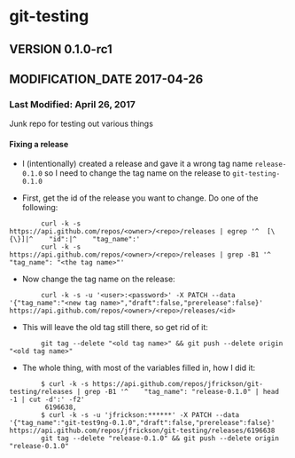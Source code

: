 # git-testing

## VERSION 0.1.0-rc1
## MODIFICATION_DATE 2017-04-26

### Last Modified: April 26, 2017

Junk repo for testing out various things

#### Fixing a release
* I (intentionally) created a release and gave it a wrong tag name `release-0.1.0`
  so I need to change the tag name on the release to `git-testing-0.1.0`

* First, get the id of the release you want to change. Do one of the following:
```
        curl -k -s https://api.github.com/repos/<owner>/<repo>/releases | egrep '^  [\{\}]|^    "id":|^    "tag_name":'
        curl -k -s https://api.github.com/repos/<owner>/<repo>/releases | grep -B1 '^    "tag_name": "<the tag name>"'
```

* Now change the tag name on the release:
```
        curl -k -s -u '<user>:<password>' -X PATCH --data '{"tag_name":"<new tag name>","draft":false,"prerelease":false}' https://api.github.com/repos/<owner>/<repo>/releases/<id>
```

* This will leave the old tag still there, so get rid of it:
```
        git tag --delete "<old tag name>" && git push --delete origin "<old tag name>"
```

* The whole thing, with most of the variables filled in, how I did it:
```
        $ curl -k -s https://api.github.com/repos/jfrickson/git-testing/releases | grep -B1 '^    "tag_name": "release-0.1.0" | head -1 | cut -d':' -f2'
         6196638,
        $ curl -k -s -u 'jfrickson:******' -X PATCH --data '{"tag_name":"git-test9ng-0.1.0","draft":false,"prerelease":false}' https://api.github.com/repos/jfrickson/git-testing/releases/6196638
        git tag --delete "release-0.1.0" && git push --delete origin "release-0.1.0"
```
